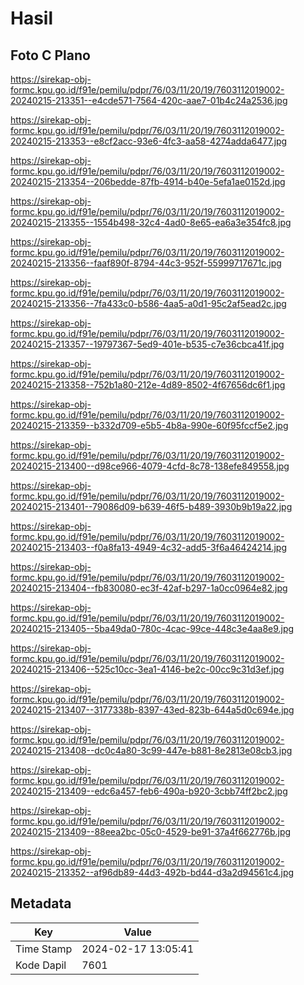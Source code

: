 # Hasil

## Foto C Plano

https://sirekap-obj-formc.kpu.go.id/f91e/pemilu/pdpr/76/03/11/20/19/7603112019002-20240215-213351--e4cde571-7564-420c-aae7-01b4c24a2536.jpg

https://sirekap-obj-formc.kpu.go.id/f91e/pemilu/pdpr/76/03/11/20/19/7603112019002-20240215-213353--e8cf2acc-93e6-4fc3-aa58-4274adda6477.jpg

https://sirekap-obj-formc.kpu.go.id/f91e/pemilu/pdpr/76/03/11/20/19/7603112019002-20240215-213354--206bedde-87fb-4914-b40e-5efa1ae0152d.jpg

https://sirekap-obj-formc.kpu.go.id/f91e/pemilu/pdpr/76/03/11/20/19/7603112019002-20240215-213355--1554b498-32c4-4ad0-8e65-ea6a3e354fc8.jpg

https://sirekap-obj-formc.kpu.go.id/f91e/pemilu/pdpr/76/03/11/20/19/7603112019002-20240215-213356--faaf890f-8794-44c3-952f-55999717671c.jpg

https://sirekap-obj-formc.kpu.go.id/f91e/pemilu/pdpr/76/03/11/20/19/7603112019002-20240215-213356--7fa433c0-b586-4aa5-a0d1-95c2af5ead2c.jpg

https://sirekap-obj-formc.kpu.go.id/f91e/pemilu/pdpr/76/03/11/20/19/7603112019002-20240215-213357--19797367-5ed9-401e-b535-c7e36cbca41f.jpg

https://sirekap-obj-formc.kpu.go.id/f91e/pemilu/pdpr/76/03/11/20/19/7603112019002-20240215-213358--752b1a80-212e-4d89-8502-4f67656dc6f1.jpg

https://sirekap-obj-formc.kpu.go.id/f91e/pemilu/pdpr/76/03/11/20/19/7603112019002-20240215-213359--b332d709-e5b5-4b8a-990e-60f95fccf5e2.jpg

https://sirekap-obj-formc.kpu.go.id/f91e/pemilu/pdpr/76/03/11/20/19/7603112019002-20240215-213400--d98ce966-4079-4cfd-8c78-138efe849558.jpg

https://sirekap-obj-formc.kpu.go.id/f91e/pemilu/pdpr/76/03/11/20/19/7603112019002-20240215-213401--79086d09-b639-46f5-b489-3930b9b19a22.jpg

https://sirekap-obj-formc.kpu.go.id/f91e/pemilu/pdpr/76/03/11/20/19/7603112019002-20240215-213403--f0a8fa13-4949-4c32-add5-3f6a46424214.jpg

https://sirekap-obj-formc.kpu.go.id/f91e/pemilu/pdpr/76/03/11/20/19/7603112019002-20240215-213404--fb830080-ec3f-42af-b297-1a0cc0964e82.jpg

https://sirekap-obj-formc.kpu.go.id/f91e/pemilu/pdpr/76/03/11/20/19/7603112019002-20240215-213405--5ba49da0-780c-4cac-99ce-448c3e4aa8e9.jpg

https://sirekap-obj-formc.kpu.go.id/f91e/pemilu/pdpr/76/03/11/20/19/7603112019002-20240215-213406--525c10cc-3ea1-4146-be2c-00cc9c31d3ef.jpg

https://sirekap-obj-formc.kpu.go.id/f91e/pemilu/pdpr/76/03/11/20/19/7603112019002-20240215-213407--3177338b-8397-43ed-823b-644a5d0c694e.jpg

https://sirekap-obj-formc.kpu.go.id/f91e/pemilu/pdpr/76/03/11/20/19/7603112019002-20240215-213408--dc0c4a80-3c99-447e-b881-8e2813e08cb3.jpg

https://sirekap-obj-formc.kpu.go.id/f91e/pemilu/pdpr/76/03/11/20/19/7603112019002-20240215-213409--edc6a457-feb6-490a-b920-3cbb74ff2bc2.jpg

https://sirekap-obj-formc.kpu.go.id/f91e/pemilu/pdpr/76/03/11/20/19/7603112019002-20240215-213409--88eea2bc-05c0-4529-be91-37a4f662776b.jpg

https://sirekap-obj-formc.kpu.go.id/f91e/pemilu/pdpr/76/03/11/20/19/7603112019002-20240215-213352--af96db89-44d3-492b-bd44-d3a2d94561c4.jpg


## Metadata

| Key        | Value               |
| ---------- | ------------------- |
| Time Stamp | 2024-02-17 13:05:41 |
| Kode Dapil | 7601                |



